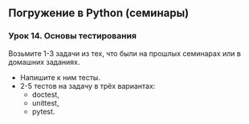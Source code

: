 ## Погружение в Python (семинары) 
### Урок 14. Основы тестирования

Возьмите 1-3 задачи из тех, что были на прошлых семинарах или в домашних заданиях.
   * Напишите к ним тесты.
   * 2-5 тестов на задачу в трёх вариантах:
       - doctest,
       - unittest,
       - pytest.
